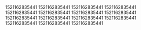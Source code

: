 1521162835441
1521162835441
1521162835441
1521162835441
1521162835441
1521162835441
1521162835441
1521162835441
1521162835441
1521162835441
1521162835441
1521162835441
1521162835441
1521162835441
1521162835441